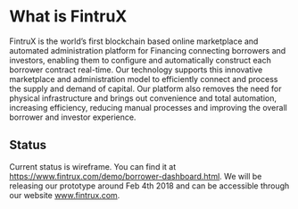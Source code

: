 # What is FintruX

FintruX is the world’s first blockchain based online marketplace and automated administration platform for Financing connecting borrowers and investors, enabling them to configure and automatically construct each borrower contract real-time. Our technology supports this innovative marketplace and administration model to efficiently connect and process the supply and demand of capital. Our platform also removes the need for physical infrastructure and brings out convenience and total automation, increasing efficiency, reducing manual processes and improving the overall borrower and investor experience.

## Status 
Current status is wireframe. You can find it at https://www.fintrux.com/demo/borrower-dashboard.html. We will be releasing our prototype around Feb 4th 2018 and can be accessible through our website www.fintrux.com. 
